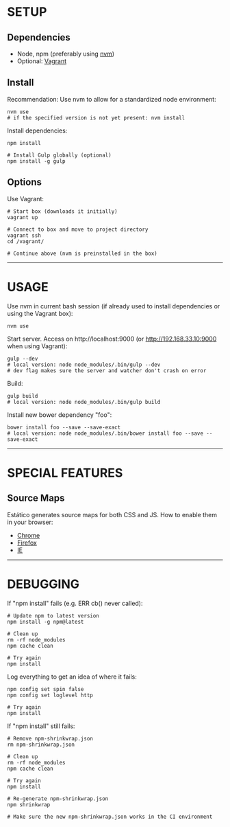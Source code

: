 # SETUP

## Dependencies

* Node, npm (preferably using [nvm](https://github.com/creationix/nvm))
* Optional: [Vagrant](https://www.vagrantup.com/)

## Install

Recommendation: Use nvm to allow for a standardized node environment:

```shell
nvm use
# if the specified version is not yet present: nvm install
```

Install dependencies:

```shell
npm install

# Install Gulp globally (optional)
npm install -g gulp
```

## Options

Use Vagrant:

```shell
# Start box (downloads it initially)
vagrant up

# Connect to box and move to project directory
vagrant ssh
cd /vagrant/

# Continue above (nvm is preinstalled in the box)
```


----


# USAGE

Use nvm in current bash session (if already used to install dependencies or using the Vagrant box):

```shell
nvm use
```

Start server. Access on http://localhost:9000 (or http://192.168.33.10:9000 when using Vagrant):

```shell
gulp --dev
# local version: node node_modules/.bin/gulp --dev
# dev flag makes sure the server and watcher don't crash on error
```

Build:

```shell
gulp build
# local version: node node_modules/.bin/gulp build
```

Install new bower dependency "foo":

```shell
bower install foo --save --save-exact
# local version: node node_modules/.bin/bower install foo --save --save-exact
```


----


# SPECIAL FEATURES

## Source Maps

Estático generates source maps for both CSS and JS. How to enable them in your browser:

* [Chrome](https://developer.chrome.com/devtools/docs/javascript-debugging#source-maps)
* [Firefox](https://developer.mozilla.org/en-US/docs/Tools/Debugger/How_to/Use_a_source_map)
* [IE](http://blogs.msdn.com/b/davrous/archive/2014/08/22/enhance-your-javascript-debugging-life-thanks-to-the-source-map-support-available-in-ie11-chrome-opera-amp-firefox.aspx)

----


# DEBUGGING

If "npm install" fails (e.g. ERR cb() never called):

```shell
# Update npm to latest version
npm install -g npm@latest

# Clean up
rm -rf node_modules
npm cache clean

# Try again
npm install
```

Log everything to get an idea of where it fails:

```shell
npm config set spin false
npm config set loglevel http

# Try again
npm install
```

If "npm install" still fails:

```shell
# Remove npm-shrinkwrap.json
rm npm-shrinkwrap.json

# Clean up
rm -rf node_modules
npm cache clean

# Try again
npm install

# Re-generate npm-shrinkwrap.json
npm shrinkwrap

# Make sure the new npm-shrinkwrap.json works in the CI environment
```
